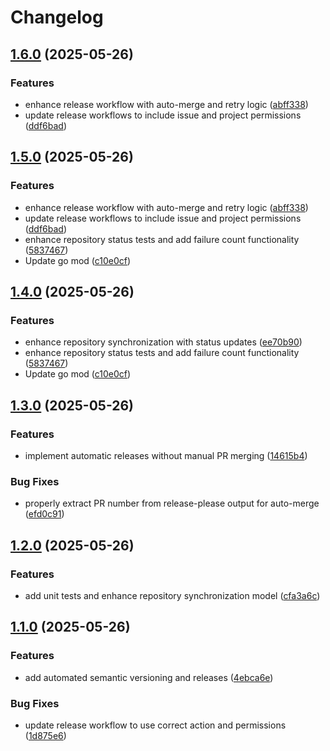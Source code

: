 # Changelog

## [1.6.0](https://github.com/jdmcgrath/orgsync/compare/v1.5.0...v1.6.0) (2025-05-26)


### Features

* enhance release workflow with auto-merge and retry logic ([abff338](https://github.com/jdmcgrath/orgsync/commit/abff338162a9c62de4e19e7a3f11df843acd5d18))
* update release workflows to include issue and project permissions ([ddf6bad](https://github.com/jdmcgrath/orgsync/commit/ddf6bad29b73f392a35f6a549b0c6c952464610c))

## [1.5.0](https://github.com/jdmcgrath/orgsync/compare/v1.4.0...v1.5.0) (2025-05-26)


### Features

* enhance release workflow with auto-merge and retry logic ([abff338](https://github.com/jdmcgrath/orgsync/commit/abff338162a9c62de4e19e7a3f11df843acd5d18))
* update release workflows to include issue and project permissions ([ddf6bad](https://github.com/jdmcgrath/orgsync/commit/ddf6bad29b73f392a35f6a549b0c6c952464610c))
* enhance repository status tests and add failure count functionality ([5837467](https://github.com/jdmcgrath/orgsync/commit/5837467fb480f2741834768a3580dd126fb5cddd))
* Update go mod ([c10e0cf](https://github.com/jdmcgrath/orgsync/commit/c10e0cf9d864675875ad43f9442f0b6c28a2d93b))

## [1.4.0](https://github.com/jdmcgrath/orgsync/compare/v1.3.0...v1.4.0) (2025-05-26)


### Features

* enhance repository synchronization with status updates ([ee70b90](https://github.com/jdmcgrath/orgsync/commit/ee70b90fb9414bee44f687be7f310ecb6ef88f5d))
* enhance repository status tests and add failure count functionality ([5837467](https://github.com/jdmcgrath/orgsync/commit/5837467fb480f2741834768a3580dd126fb5cddd))
* Update go mod ([c10e0cf](https://github.com/jdmcgrath/orgsync/commit/c10e0cf9d864675875ad43f9442f0b6c28a2d93b))

## [1.3.0](https://github.com/jdmcgrath/orgsync/compare/v1.2.0...v1.3.0) (2025-05-26)


### Features

* implement automatic releases without manual PR merging ([14615b4](https://github.com/jdmcgrath/orgsync/commit/14615b4e9ddc84c9d1e323b131b9fa723aa24593))


### Bug Fixes

* properly extract PR number from release-please output for auto-merge ([efd0c91](https://github.com/jdmcgrath/orgsync/commit/efd0c9156ee86a955c89786ab6b095cf3aa3b709))

## [1.2.0](https://github.com/jdmcgrath/orgsync/compare/v1.1.0...v1.2.0) (2025-05-26)


### Features

* add unit tests and enhance repository synchronization model ([cfa3a6c](https://github.com/jdmcgrath/orgsync/commit/cfa3a6c5b4d3a35cc9ae01119d06a8336581a2c4))

## [1.1.0](https://github.com/jdmcgrath/orgsync/compare/v1.0.0...v1.1.0) (2025-05-26)


### Features

* add automated semantic versioning and releases ([4ebca6e](https://github.com/jdmcgrath/orgsync/commit/4ebca6e884a54819457b7efab3e00ca682cfcd0b))


### Bug Fixes

* update release workflow to use correct action and permissions ([1d875e6](https://github.com/jdmcgrath/orgsync/commit/1d875e62e4da54d597ff0d7e701f175e426aea8e))
